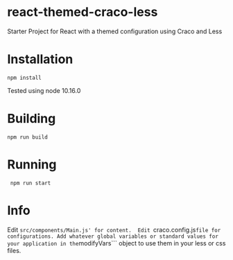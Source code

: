 # react-themed-craco-less
Starter Project for React with a themed configuration using Craco and Less

# Installation
```npm install```

Tested using node 10.16.0

# Building 
```npm run build```

# Running 
``` npm run start```

# Info 
Edit ```src/components/Main.js' for content. 
Edit ```craco.config.js``` file for configurations. Add whatever global variables or standard values for your application in the ```modifyVars``` object to use them in your less or css files. 
